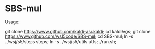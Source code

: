 # SBS-mul
Usage:

git clone https://www.github.com/kaldi-asr/kaldi;
cd kaldi/egs;
git clone https://www.github.com/ws15code/SBS-mul;
cd SBS-mul;
ln -s ../wsj/s5/steps steps;
ln -s ../wsj/s5/utils utils;
./run.sh;


